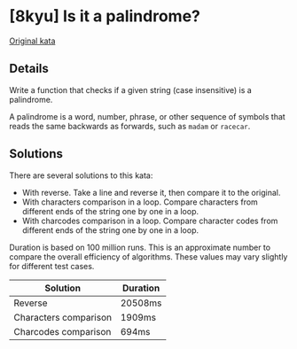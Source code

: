 # [8kyu] Is it a palindrome?

[Original kata](https://www.codewars.com/kata/57a1fd2ce298a731b20006a4/javascript)

## Details

Write a function that checks if a given string (case insensitive) is a palindrome.

A palindrome is a word, number, phrase, or other sequence of symbols that reads the same backwards as forwards, such as `madam` or `racecar`.

## Solutions

There are several solutions to this kata:

- With reverse. Take a line and reverse it, then compare it to the original.
- With characters comparison in a loop. Compare characters from different ends of the string one by one in a loop.
- With charcodes comparison in a loop. Compare character codes from different ends of the string one by one in a loop.

Duration is based on 100 million runs. This is an approximate number to compare the overall efficiency of algorithms. These values ​​may vary slightly for different test cases.

| Solution              | Duration |
| --------------------- | -------- |
| Reverse               | 20508ms  |
| Characters comparison | 1909ms   |
| Charcodes comparison  | 694ms    |

